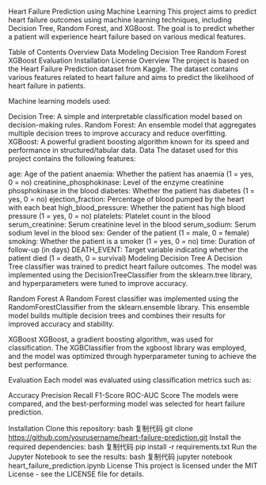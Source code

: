 Heart Failure Prediction using Machine Learning
This project aims to predict heart failure outcomes using machine learning techniques, including Decision Tree, Random Forest, and XGBoost. The goal is to predict whether a patient will experience heart failure based on various medical features.

Table of Contents
Overview
Data
Modeling
Decision Tree
Random Forest
XGBoost
Evaluation
Installation
License
Overview
The project is based on the Heart Failure Prediction dataset from Kaggle. The dataset contains various features related to heart failure and aims to predict the likelihood of heart failure in patients.

Machine learning models used:

Decision Tree: A simple and interpretable classification model based on decision-making rules.
Random Forest: An ensemble model that aggregates multiple decision trees to improve accuracy and reduce overfitting.
XGBoost: A powerful gradient boosting algorithm known for its speed and performance in structured/tabular data.
Data
The dataset used for this project contains the following features:

age: Age of the patient
anaemia: Whether the patient has anaemia (1 = yes, 0 = no)
creatinine_phosphokinase: Level of the enzyme creatinine phosphokinase in the blood
diabetes: Whether the patient has diabetes (1 = yes, 0 = no)
ejection_fraction: Percentage of blood pumped by the heart with each beat
high_blood_pressure: Whether the patient has high blood pressure (1 = yes, 0 = no)
platelets: Platelet count in the blood
serum_creatinine: Serum creatinine level in the blood
serum_sodium: Serum sodium level in the blood
sex: Gender of the patient (1 = male, 0 = female)
smoking: Whether the patient is a smoker (1 = yes, 0 = no)
time: Duration of follow-up (in days)
DEATH_EVENT: Target variable indicating whether the patient died (1 = death, 0 = survival)
Modeling
Decision Tree
A Decision Tree classifier was trained to predict heart failure outcomes. The model was implemented using the DecisionTreeClassifier from the sklearn.tree library, and hyperparameters were tuned to improve accuracy.

Random Forest
A Random Forest classifier was implemented using the RandomForestClassifier from the sklearn.ensemble library. This ensemble model builds multiple decision trees and combines their results for improved accuracy and stability.

XGBoost
XGBoost, a gradient boosting algorithm, was used for classification. The XGBClassifier from the xgboost library was employed, and the model was optimized through hyperparameter tuning to achieve the best performance.

Evaluation
Each model was evaluated using classification metrics such as:

Accuracy
Precision
Recall
F1-Score
ROC-AUC Score
The models were compared, and the best-performing model was selected for heart failure prediction.

Installation
Clone this repository:
bash
复制代码
git clone https://github.com/yourusername/heart-failure-prediction.git
Install the required dependencies:
bash
复制代码
pip install -r requirements.txt
Run the Jupyter Notebook to see the results:
bash
复制代码
jupyter notebook heart_failure_prediction.ipynb
License
This project is licensed under the MIT License - see the LICENSE file for details.
